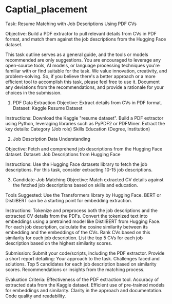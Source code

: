 # Captial_placement
Task: Resume Matching with Job Descriptions Using PDF CVs

Objective: Build a PDF extractor to pull relevant details from CVs in PDF format, and match them against the job descriptions from the Hugging Face dataset.

This task outline serves as a general guide, and the tools or models recommended are only suggestions. You are encouraged to leverage any open-source tools, AI models, or language processing techniques you're familiar with or find suitable for the task. We value innovation, creativity, and problem-solving. So, if you believe there's a better approach or a more efficient tool to accomplish this task, please feel free to use it. Document any deviations from the recommendations, and provide a rationale for your choices in the submission.


1. PDF Data Extraction
Objective: Extract details from CVs in PDF format.
Dataset: Kaggle Resume Dataset

Instructions:
Download the Kaggle "resume dataset".
Build a PDF extractor using Python, leveraging libraries such as PyPDF2 or PDFMiner.
Extract the key details:
Category (Job role)
Skills
Education (Degree, Institution)

2. Job Description Data Understanding

Objective: Fetch and comprehend job descriptions from the Hugging Face dataset.
Dataset: Job Descriptions from Hugging Face

Instructions:
Use the Hugging Face datasets library to fetch the job descriptions. For this task, consider extracting 10-15 job descriptions.

3. Candidate-Job Matching
Objective: Match extracted CV details against the fetched job descriptions based on skills and education.

Tools Suggested: Use the Transformers library by Hugging Face. BERT or DistilBERT can be a starting point for embedding extraction.

Instructions:
Tokenize and preprocess both the job descriptions and the extracted CV details from the PDFs.
Convert the tokenized text into embeddings using a pretrained model like DistilBERT from Hugging Face.
For each job description, calculate the cosine similarity between its embedding and the embeddings of the CVs.
Rank CVs based on this similarity for each job description.
List the top 5 CVs for each job description based on the highest similarity scores.

Submission:
Submit your code/scripts, including the PDF extractor.
Provide a short report detailing:
Your approach to the task.
Challenges faced and solutions.
Top 5 candidates for each job description based on similarity scores.
Recommendations or insights from the matching process.

Evaluation Criteria:
Effectiveness of the PDF extraction tool.
Accuracy of extracted data from the Kaggle dataset.
Efficient use of pre-trained models for embeddings and similarity.
Clarity in the approach and documentation.
Code quality and readability.
